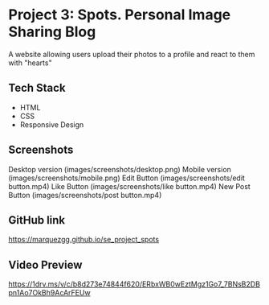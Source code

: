 # Project 3: Spots. Personal Image Sharing Blog

A website allowing users upload their photos to a profile and react to them with "hearts"

## Tech Stack

- HTML
- CSS
- Responsive Design

## Screenshots

Desktop version (images/screenshots/desktop.png)
Mobile version (images/screenshots/mobile.png)
Edit Button (images/screenshots/edit button.mp4)
Like Button (images/screenshots/like button.mp4)
New Post Button (images/screenshots/post button.mp4)

## GitHub link

https://marquezgg.github.io/se_project_spots

## Video Preview

https://1drv.ms/v/c/b8d273e74844f620/ERbxWB0wEztMgz1Go7_7BNsB2DBpn1Ao7OkBh9AcArFEUw
